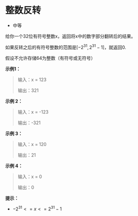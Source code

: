 # 整数反转

- 中等

给你一个32位有符号整数x，返回将x中的数字部分翻转后的结果。

如果反转之后的有符号整数的范围是$[-2^{31}, 2^{31} - 1]$，就返回0.

假设不允许存储64为整数（有符号或无符号）

**示例1：**

> 输入：x = 123
> 
> 输出：321

**示例 2：**

>输入：x = -123
> 
> 输出：-321
> 
**示例 3：**

> 输入：x = 120
> 
> 输出：21

**示例 4：**

> 输入：x = 0
> 
> 输出：0
 

**提示：**

- $-2^{31} <= x <= 2^{31} - 1$